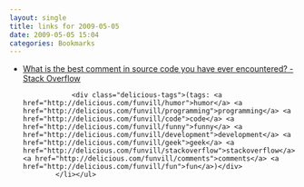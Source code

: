 ```yaml
---
layout: single
title: links for 2009-05-05
date: 2009-05-05 15:04
categories: Bookmarks
---
```

<ul class="delicious"><li>
                <div class="delicious-link"><a href="http://stackoverflow.com/questions/184618?sort=votes">What is the best comment in source code you have ever encountered? - Stack Overflow</a></div>
                
                <div class="delicious-tags">(tags: <a href="http://delicious.com/funvill/humor">humor</a> <a href="http://delicious.com/funvill/programming">programming</a> <a href="http://delicious.com/funvill/code">code</a> <a href="http://delicious.com/funvill/funny">funny</a> <a href="http://delicious.com/funvill/development">development</a> <a href="http://delicious.com/funvill/geek">geek</a> <a href="http://delicious.com/funvill/stackoverflow">stackoverflow</a> <a href="http://delicious.com/funvill/comments">comments</a> <a href="http://delicious.com/funvill/fun">fun</a>)</div>
            </li></ul>
